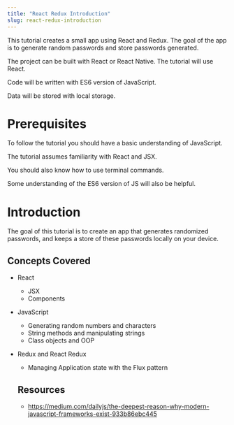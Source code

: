 ```yaml
---
title: "React Redux Introduction"
slug: react-redux-introduction
---
```


This tutorial creates a small app using React and Redux. The goal of the app 
is to generate random passwords and store passwords generated. 

The project can be built with React or React Native. The tutorial will use React. 

Code will be written with ES6 version of JavaScript. 

Data will be stored with local storage. 

# Prerequisites 

To follow the tutorial you should have a basic understanding of JavaScript. 

The tutorial assumes familiarity with React and JSX. 

You should also know how to use terminal commands.

Some understanding of the ES6 version of JS will also be helpful. 

# Introduction 

The goal of this tutorial is to create an app that generates randomized passwords, and keeps
a store of these passwords locally on your device. 

## Concepts Covered

- React
  - JSX
  - Components
- JavaScript
  - Generating random numbers and characters
  - String methods and manipulating strings
  - Class objects and OOP
- Redux and React Redux
  - Managing Application state with the Flux pattern
  
  ## Resources
  
  - https://medium.com/dailyjs/the-deepest-reason-why-modern-javascript-frameworks-exist-933b86ebc445

